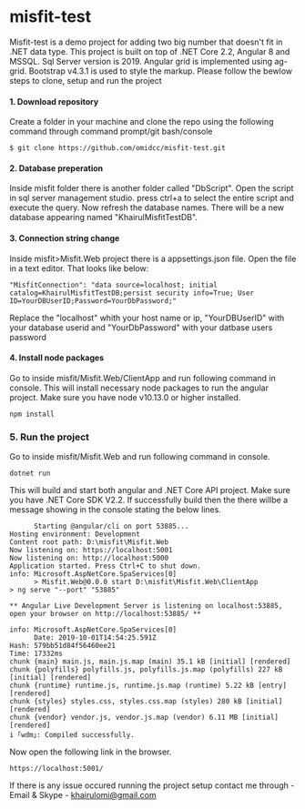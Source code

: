 # misfit-test

Misfit-test is a demo project for adding two big number that doesn't fit in .NET data type. This project is built on top of .NET Core 2.2, Angular 8 and MSSQL. Sql Server version is 2019.
Angular grid is implemented using ag-grid. Bootstrap v4.3.1 is used to style the markup. 
Please follow the bewlow steps to clone, setup and run the project

#### 1. Download repository
Create a folder in your machine and clone the repo using the following command through command prompt/git bash/console

    $ git clone https://github.com/omidcc/misfit-test.git

#### 2. Database preperation
Inside misfit folder there is another folder called "DbScript". Open the script in sql server management studio. press ctrl+a to select the entire script and execute the query. Now refresh the database names. There will be a new database appearing named "KhairulMisfitTestDB".

#### 3. Connection string change
Inside misfit>Misfit.Web project there is a appsettings.json file. 
Open the file in a text editor. That looks like below:
```
"MisfitConnection": "data source=localhost; initial catalog=KhairulMisfitTestDB;persist security info=True; User ID=YourDBUserID;Password=YourDbPassword;"
```
Replace the "localhost" whith your host name or ip, "YourDBUserID" with your database userid and "YourDbPassword" with your datbase users password

#### 4. Install node packages
Go to inside misfit/Misfit.Web/ClientApp and run following command in console. This will install necessary node packages to run the angular project. Make sure you have node v10.13.0 or higher installed.
```
npm install
```
### 5. Run the project
Go to inside misfit/Misfit.Web and run following command in console. 
```
dotnet run
```
This will build and start both angular and .NET Core API project. Make sure you have .NET Core SDK V2.2. If successfully build then the there willbe a message showing in the console stating the below lines.
```info: Microsoft.AspNetCore.SpaServices[0]
      Starting @angular/cli on port 53885...
Hosting environment: Development
Content root path: D:\misfit\Misfit.Web
Now listening on: https://localhost:5001
Now listening on: http://localhost:5000
Application started. Press Ctrl+C to shut down.
info: Microsoft.AspNetCore.SpaServices[0]
      > Misfit.Web@0.0.0 start D:\misfit\Misfit.Web\ClientApp
> ng serve "--port" "53885"

** Angular Live Development Server is listening on localhost:53885, open your browser on http://localhost:53885/ **

info: Microsoft.AspNetCore.SpaServices[0]
      Date: 2019-10-01T14:54:25.591Z
Hash: 579bb51d84f56460ee21
Time: 17332ms
chunk {main} main.js, main.js.map (main) 35.1 kB [initial] [rendered]
chunk {polyfills} polyfills.js, polyfills.js.map (polyfills) 227 kB [initial] [rendered]
chunk {runtime} runtime.js, runtime.js.map (runtime) 5.22 kB [entry] [rendered]
chunk {styles} styles.css, styles.css.map (styles) 280 kB [initial] [rendered]
chunk {vendor} vendor.js, vendor.js.map (vendor) 6.11 MB [initial] [rendered]
i ｢wdm｣: Compiled successfully.
```
Now open the following link in the browser.
```
https://localhost:5001/
```
If there is any issue occured running the project setup contact me through -
Email & Skype - khairulomi@gmail.com


